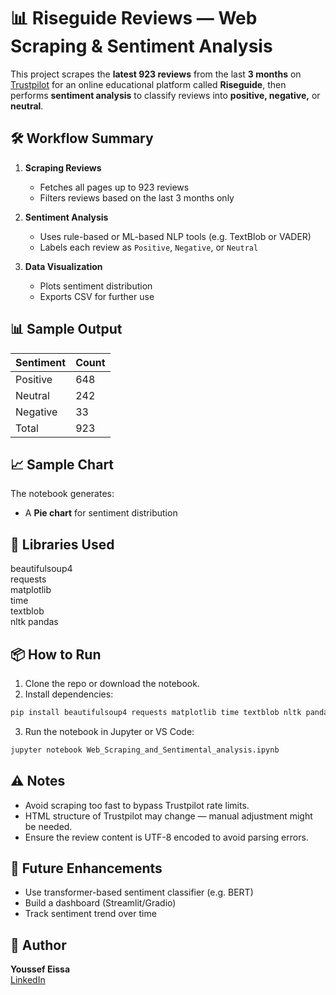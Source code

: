 # 📊 Riseguide Reviews — Web Scraping & Sentiment Analysis

This project scrapes the **latest 923 reviews** from the last **3 months** on [Trustpilot](https://www.trustpilot.com/) for an online educational platform called **Riseguide**, then performs **sentiment analysis** to classify reviews into **positive, negative,** or **neutral**.

## 🛠️ Workflow Summary

1. **Scraping Reviews**
   - Fetches all pages up to 923 reviews
   - Filters reviews based on the last 3 months only

2. **Sentiment Analysis**
   - Uses rule-based or ML-based NLP tools (e.g. TextBlob or VADER)
   - Labels each review as `Positive`, `Negative`, or `Neutral`

3. **Data Visualization**
   - Plots sentiment distribution
   - Exports CSV for further use

## 📊 Sample Output

| Sentiment | Count |
|-----------|-------|
| Positive  |  648  |
| Neutral   |  242  |
| Negative  |  33   |
| Total     |  923  |

## 📈 Sample Chart

The notebook generates:

- A **Pie chart** for sentiment distribution


## 🧰 Libraries Used

beautifulsoup4  
requests    
matplotlib  
time  
textblob  
nltk
pandas  

## 📦 How to Run

1. Clone the repo or download the notebook.  
2. Install dependencies:

```bash
pip install beautifulsoup4 requests matplotlib time textblob nltk pandas
```

3. Run the notebook in Jupyter or VS Code:

```bash
jupyter notebook Web_Scraping_and_Sentimental_analysis.ipynb
```

## ⚠️ Notes

- Avoid scraping too fast to bypass Trustpilot rate limits.  
- HTML structure of Trustpilot may change — manual adjustment might be needed.  
- Ensure the review content is UTF-8 encoded to avoid parsing errors.  

## 📌 Future Enhancements

- Use transformer-based sentiment classifier (e.g. BERT)  
- Build a dashboard (Streamlit/Gradio)  
- Track sentiment trend over time  

## 🧠 Author

**Youssef Eissa**  
[LinkedIn](https://www.linkedin.com/in/youssef-ahmed-1b2207317?utm_source=share&utm_campaign=share_via&utm_content=profile&utm_medium=android_app)  
